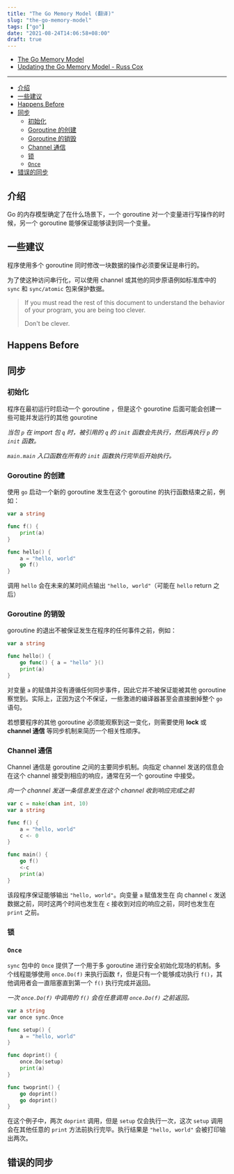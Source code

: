 ```yaml
---
title: "The Go Memory Model (翻译)"
slug: "the-go-memory-model"
tags: ["go"]
date: "2021-08-24T14:06:58+08:00"
draft: true
---
```


-   [The Go Memory Model](https://golang.org/ref/mem)
-   [Updating the Go Memory Model - Russ Cox ](https://research.swtch.com/gomm)

---

- [介绍](#介绍)
- [一些建议](#一些建议)
- [Happens Before](#happens-before)
- [同步](#同步)
	- [初始化](#初始化)
	- [Goroutine 的创建](#goroutine-的创建)
	- [Goroutine 的销毁](#goroutine-的销毁)
	- [Channel 通信](#channel-通信)
	- [锁](#锁)
	- [`Once`](#once)
- [错误的同步](#错误的同步)

## 介绍

Go 的内存模型确定了在什么场景下，一个 goroutine 对一个变量进行写操作的时候，另一个 goroutine 能够保证能够读到同一个变量。

## 一些建议

程序使用多个 goroutine 同时修改一块数据的操作必须要保证是串行的。

为了使这种访问串行化，可以使用 channel 或其他的同步原语例如标准库中的 `sync` 和 `sync/atomic` 包来保护数据。

> If you must read the rest of this document to understand the behavior of your program, you are being too clever.
>
> Don't be clever.

## Happens Before

## 同步

### 初始化

程序在最初运行时启动一个 goroutine ，但是这个 gourotine 后面可能会创建一些可能并发运行的其他 gourotine

_当包 `p` 在 import 包 `q` 时，被引用的 `q` 的 `init` 函数会先执行，然后再执行 `p` 的 `init` 函数。_

_`main.main` 入口函数在所有的 `init` 函数执行完毕后开始执行。_

### Goroutine 的创建

使用 `go` 启动一个新的 goroutine 发生在这个 goroutine 的执行函数结束之前，例如：

```go
var a string

func f() {
	print(a)
}

func hello() {
	a = "hello, world"
	go f()
}
```

调用 `hello` 会在未来的某时间点输出 `"hello, world"`（可能在 `hello` return 之后）

### Goroutine 的销毁

goroutine 的退出不被保证发生在程序的任何事件之前，例如：

```go
var a string

func hello() {
	go func() { a = "hello" }()
	print(a)
}
```

对变量 `a` 的赋值并没有遵循任何同步事件，因此它并不被保证能被其他 goroutine 察觉到。实际上，正因为这个不保证，一些激进的编译器甚至会直接删掉整个 `go` 语句。

若想要程序的其他 goroutine 必须能观察到这一变化，则需要使用 **lock** 或 **channel 通信** 等同步机制来简历一个相关性顺序。

### Channel 通信

Channel 通信是 goroutine 之间的主要同步机制。向指定 channel 发送的信息会在这个 channel 接受到相应的响应，通常在另一个 goroutine 中接受。

_向一个 channel 发送一条信息发生在这个 channel 收到响应完成之前_

```go
var c = make(chan int, 10)
var a string

func f() {
	a = "hello, world"
	c <- 0
}

func main() {
	go f()
	<-c
	print(a)
}
```

该段程序保证能够输出 `"hello, world"`。向变量 `a` 赋值发生在 向 channel `c` 发送数据之前，同时这两个时间也发生在 `c` 接收到对应的响应之前，同时也发生在 `print` 之前。

### 锁

### `Once`

`sync` 包中的 `Once` 提供了一个用于多 goroutine 进行安全初始化现场的机制。多个线程能够使用 `once.Do(f)` 来执行函数 `f`，但是只有一个能够成功执行 `f()`，其他调用者会一直阻塞直到第一个 `f()` 执行完成并返回。

_一次 `once.Do(f)` 中调用的 `f()` 会在任意调用 `once.Do(f)` 之前返回。_

```go
var a string
var once sync.Once

func setup() {
	a = "hello, world"
}

func doprint() {
	once.Do(setup)
	print(a)
}

func twoprint() {
	go doprint()
	go doprint()
}
```

在这个例子中，两次 `doprint` 调用，但是 `setup` 仅会执行一次，这次 `setup` 调用会在其他任意的 `print` 方法前执行完毕。执行结果是 `"hello, world"` 会被打印输出两次。

## 错误的同步
